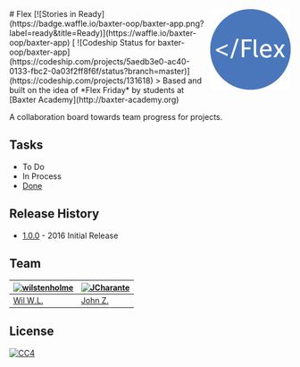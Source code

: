 <img src="/media/icon.png" align="right" />
# Flex [![Stories in Ready](https://badge.waffle.io/baxter-oop/baxter-app.png?label=ready&title=Ready)](https://waffle.io/baxter-oop/baxter-app) [ ![Codeship Status for baxter-oop/baxter-app](https://codeship.com/projects/5aedb3e0-ac40-0133-fbc2-0a03f2ff8f6f/status?branch=master)](https://codeship.com/projects/131618)
> Based and built on the idea of *Flex Friday* by students at [Baxter Academy](http://baxter-academy.org) 

A collaboration board towards team progress for projects. 

## Tasks 
- To Do
- In Process
- [Done](https://github.com/baxter-oop/baxter-app)

## Release History 
+ [1.0.0](https://github.com/baxter-oop/baxter-app/releases/tag/1.0.0) - 2016 Initial Release 

## Team 
[![wilstenholme](https://en.gravatar.com/avatar/85d1cce85ee7ac279e9051a6b932708b?s=128)](https://github.com/wilstenholme) | [![JCharante](https://avatars1.githubusercontent.com/u/13973198?v=3&s=128)](https://github.com/JCharante)
---|---
[Wil W.L.](https://github.com/wilstenholme) | [John Z.](https://github.com/JCharante)

## License 
[![CC4](https://licensebuttons.net/l/by-nc-sa/4.0/88x31.png)](http://creativecommons.org/licenses/by-nc-sa/4.0/) 